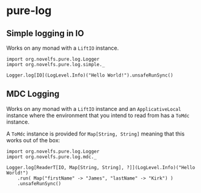 # pure-log

## Simple logging in IO

Works on any monad with a `LiftIO` instance.

```
import org.novelfs.pure.log.Logger
import org.novelfs.pure.log.simple._

Logger.log[IO](LogLevel.Info)("Hello World!").unsafeRunSync()
```

## MDC Logging

Works on any monad with a `LiftIO` instance and an `ApplicativeLocal` instance where the environment that you intend to read from has a `ToMdc` instance.

A `ToMdc` instance is provided for `Map[String, String]` meaning that this works out of the box:

```
import org.novelfs.pure.log.Logger
import org.novelfs.pure.log.mdc._

Logger.log[ReaderT[IO, Map[String, String], ?]](LogLevel.Info)("Hello World!")
    .run( Map("firstName" -> "James", "lastName" -> "Kirk") )
    .unsafeRunSync()

```

